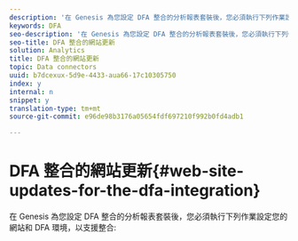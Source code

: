 ```yaml
---
description: '在 Genesis 為您設定 DFA 整合的分析報表套裝後，您必須執行下列作業設定您的網站和 DFA 環境，以支援整合 '
keywords: DFA
seo-description: '在 Genesis 為您設定 DFA 整合的分析報表套裝後，您必須執行下列作業設定您的網站和 DFA 環境，以支援整合 '
seo-title: DFA 整合的網站更新
solution: Analytics
title: DFA 整合的網站更新
topic: Data connectors
uuid: b7dcexux-5d9e-4433-aua66-17c10305750
index: y
internal: n
snippet: y
translation-type: tm+mt
source-git-commit: e96de98b3176a05654fdf697210f992b0fd4adb1

---
```



# DFA 整合的網站更新{#web-site-updates-for-the-dfa-integration}

在 Genesis 為您設定 DFA 整合的分析報表套裝後，您必須執行下列作業設定您的網站和 DFA 環境，以支援整合:

